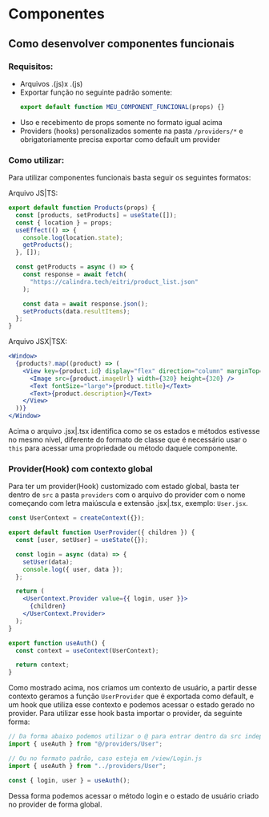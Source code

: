# Componentes

## Como desenvolver componentes funcionais

### Requisitos:

- Arquivos .(js)x .(js)
- Exportar função no seguinte padrão somente:
  ```js
  export default function MEU_COMPONENT_FUNCIONAL(props) {}
  ```
- Uso e recebimento de props somente no formato igual acima
- Providers (hooks) personalizados somente na pasta `/providers/*` e obrigatoriamente precisa exportar como default um provider

### Como utilizar:

Para utilizar componentes funcionais basta seguir os seguintes formatos:

Arquivo JS|TS:

```js
export default function Products(props) {
  const [products, setProducts] = useState([]);
  const { location } = props;
  useEffect(() => {
    console.log(location.state);
    getProducts();
  }, []);

  const getProducts = async () => {
    const response = await fetch(
      "https://calindra.tech/eitri/product_list.json"
    );

    const data = await response.json();
    setProducts(data.resultItems);
  };
}
```

Arquivo JSX|TSX:

```jsx
<Window>
  {products?.map((product) => (
    <View key={product.id} display="flex" direction="column" marginTop="big">
      <Image src={product.imageUrl} width={320} height={320} />
      <Text fontSize="large">{product.title}</Text>
      <Text>{product.description}</Text>
    </View>
  ))}
</Window>
```

Acima o arquivo .jsx|.tsx identifica como se os estados e métodos estivesse no mesmo nível, diferente do formato de classe que é necessário usar o `this` para acessar uma propriedade ou método daquele componente.

### Provider(Hook) com contexto global

Para ter um provider(Hook) customizado com estado global, basta ter dentro de `src` a pasta `providers` com o arquivo do provider com o nome começando com letra maiúscula e extensão .jsx|.tsx, exemplo: `User.jsx`.

```jsx
const UserContext = createContext({});

export default function UserProvider({ children }) {
  const [user, setUser] = useState({});

  const login = async (data) => {
    setUser(data);
    console.log({ user, data });
  };

  return (
    <UserContext.Provider value={{ login, user }}>
      {children}
    </UserContext.Provider>
  );
}

export function useAuth() {
  const context = useContext(UserContext);

  return context;
}
```

Como mostrado acima, nos criamos um contexto de usuário, a partir desse contexto geramos a função `UserProvider` que é exportada como default, e um hook que utiliza esse contexto e podemos acessar o estado gerado no provider.
Para utilizar esse hook basta importar o provider, da seguinte forma:

```js
// Da forma abaixo podemos utilizar o @ para entrar dentro da src independente do nível que você esteja
import { useAuth } from "@/providers/User";

// Ou no formato padrão, caso esteja em /view/Login.js
import { useAuth } from "../providers/User";

const { login, user } = useAuth();
```

Dessa forma podemos acessar o método login e o estado de usuário criado no provider de forma global.
